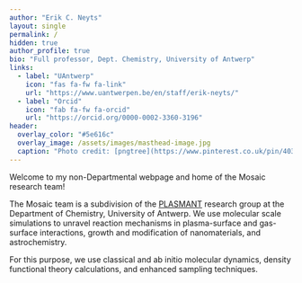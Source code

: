 ```yaml
---
author: "Erik C. Neyts"
layout: single
permalink: /
hidden: true
author_profile: true
bio: "Full professor, Dept. Chemistry, University of Antwerp"
links:
  - label: "UAntwerp"
    icon: "fas fa-fw fa-link"
    url: "https://www.uantwerpen.be/en/staff/erik-neyts/"
  - label: "Orcid"
    icon: "fab fa-fw fa-orcid"
    url: "https://orcid.org/0000-0002-3360-3196"
header:
  overlay_color: "#5e616c"
  overlay_image: /assets/images/masthead-image.jpg
  caption: "Photo credit: [pngtree](https://www.pinterest.co.uk/pin/403283341624204549/)"
---
```



Welcome to my non-Departmental webpage and home of the Mosaic research team!

The Mosaic team is a subdivision of the [PLASMANT](https://www.uantwerpen.be/en/research-groups/plasmant/) research group at the Department of Chemistry, University of Antwerp. We use molecular scale simulations to unravel reaction mechanisms in plasma-surface and gas-surface interactions, growth and modification of nanomaterials, and astrochemistry.

For this purpose, we use classical and ab initio molecular dynamics, density functional theory calculations, and enhanced sampling techniques. 
